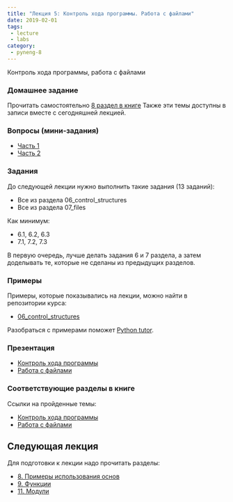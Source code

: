 ```yaml
---
title: "Лекция 5: Контроль хода программы. Работа с файлами"
date: 2019-02-01
tags:
 - lecture
 - labs
category:
 - pyneng-8
---
```


Контроль хода программы, работа с файлами

### Домашнее задание

Прочитать самостоятельно [8 раздел в книге](https://pyneng.readthedocs.io/ru/latest/book/08_python_basic_examples/index.html)
Также эти темы доступны в записи вместе с сегодняшней лекцией.

### Вопросы (мини-задания)

* [Часть 1](https://docs.google.com/forms/d/e/1FAIpQLSdnM45yn4u_IkihHzcVs0qkGf0BuQpLEOn5_08rtthhH9iwKQ/viewform?usp=sf_link)
* [Часть 2](https://docs.google.com/forms/d/e/1FAIpQLSfuq1CMy5yr6TiVpm_8zNZSQ6eK70m3vAla1FE4IMlTTQuxgQ/viewform?usp=sf_link)

### Задания

До следующей лекции нужно выполнить такие задания (13 заданий):

* Все из раздела 06_control_structures
* Все из раздела 07_files

Как минимум:

* 6.1, 6.2, 6.3
* 7.1, 7.2, 7.3

В первую очередь, лучше делать задания 6 и 7 раздела, а затем доделывать те, которые не сделаны из предыдущих разделов.


### Примеры

Примеры, которые показывались на лекции, можно найти в репозитории курса:

* [06_control_structures](https://github.com/pyneng/pyneng-online-jan-apr-2020/tree/master/examples/06_control_structures)

Разобраться с примерами поможет [Python tutor](http://www.pythontutor.com/).

### Презентация

* [Контроль хода программы](https://gitpitch.com/natenka/pyneng-slides/py3-control-structures)
* [Работа с файлами](https://gitpitch.com/natenka/pyneng-slides/py3-files)


### Соответствующие разделы в книге

Ссылки на пройденные темы:

* [Контроль хода программы](https://pyneng.readthedocs.io/ru/latest/book/06_control_structures/index.html)
* [Работа с файлами](https://pyneng.readthedocs.io/ru/latest/book/07_files/index.html)


## Следующая лекция

Для подготовки к лекции надо прочитать разделы:

* [8. Примеры использования основ](https://pyneng.readthedocs.io/ru/latest/book/08_python_basic_examples/index.html)
* [9. Функции](https://pyneng.readthedocs.io/ru/latest/book/09_functions/index.html)
* [11. Модули](https://pyneng.readthedocs.io/ru/latest/book/11_modules/index.html)

